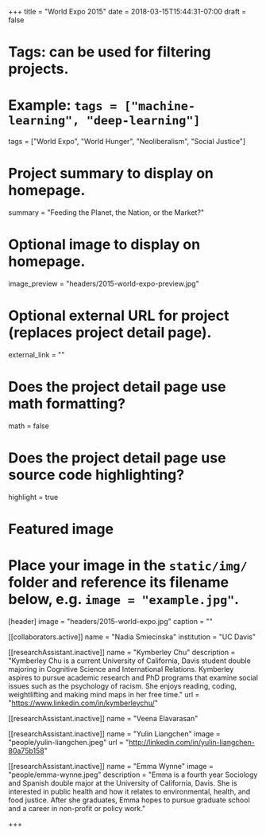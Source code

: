 +++
title = "World Expo 2015"
date = 2018-03-15T15:44:31-07:00
draft = false

# Tags: can be used for filtering projects.
# Example: `tags = ["machine-learning", "deep-learning"]`
tags = ["World Expo", "World Hunger", "Neoliberalism", "Social Justice"]

# Project summary to display on homepage.
summary = "Feeding the Planet, the Nation, or the Market?"

# Optional image to display on homepage.
image_preview = "headers/2015-world-expo-preview.jpg"

# Optional external URL for project (replaces project detail page).
external_link = ""

# Does the project detail page use math formatting?
math = false

# Does the project detail page use source code highlighting?
highlight = true

# Featured image
# Place your image in the `static/img/` folder and reference its filename below, e.g. `image = "example.jpg"`.
[header]
image = "headers/2015-world-expo.jpg"
caption = ""

[[collaborators.active]]
	name = "Nadia Smiecinska"
	institution = "UC Davis"

[[researchAssistant.inactive]]
	name = "Kymberley Chu"
	description = "Kymberley Chu is a current University of California, Davis student double majoring in Cognitive Science and International Relations. Kymberley aspires to pursue academic research and PhD programs that examine social issues such as the psychology of racism. She enjoys reading, coding, weightlifting and making mind maps in her free time."
    url = "https://www.linkedin.com/in/kymberleychu/"

[[researchAssistant.inactive]]
	name = "Veena Elavarasan"

[[researchAssistant.inactive]]
	name = "Yulin Liangchen"
	image = "people/yulin-liangchen.jpeg"
	url = "http://linkedin.com/in/yulin-liangchen-80a75b158"

[[researchAssistant.inactive]]
	name = "Emma Wynne"
	image = "people/emma-wynne.jpeg"
	description = "Emma is a fourth year Sociology and Spanish double major at the University of California, Davis. She is interested in public health and how it relates to environmental, health, and food justice. After she graduates, Emma hopes to pursue graduate school and a career in non-profit or policy work."

+++
